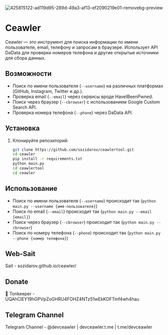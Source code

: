 
![425815122-ad119d95-289d-49a3-af13-ef2090219e01-removebg-preview](https://github.com/user-attachments/assets/bfe41735-306d-449b-847c-60ec64167522)

# Ceawler

Ceawler — это инструмент для поиска информации по имени пользователя, email, телефону и запросам в браузере. Использует API DaData для проверки номеров телефона и другие открытые источники для сбора данных.

## Возможности
- Поиск по имени пользователя (`--username`) на различных платформах (GitHub, Instagram, Twitter и др.).
- Проверка email (`--email`) через сервисы вроде HaveIBeenPwned.
- Поиск через браузер (`--cbrowser`) с использованием Google Custom Search API.
- Проверка номера телефона (`--phone`) через DaData API.

## Установка
1. Клонируйте репозиторий:
   ```bash
   git clone https://github.com/sozidarov/ceawlertool.git
   cd ceawler
   pip install -r requirements.txt
   python main.py
   cd ceawlertool
   cd ceawler

## Использование
- Поиск по имени пользователя (`--username`) происходит так (`python main.py --username {имя-пользователя}`)
- Поиск по email (`--email`) происходит так (`python main.py --email {email}`)
- Поиск через браузер (`--cbrowser`) происходит так (`python main.py --cbrowser`)
- Поиск по номеру телефона (`--phone`) происходит так (`python main.py --phone {номер телефона}`)

## Web-Sait
Sait - sozidarov.github.io/ceawler/

## Donate
💎 Tonkeeper - UQAhClEY19hGPVpZoGHRU4FOHZ4NTz51wEkKOFTmf4wh4hau

## Telegram Channel
Telegram Channel - @devceawler | devceawler.t.me | t.me/devceawler

